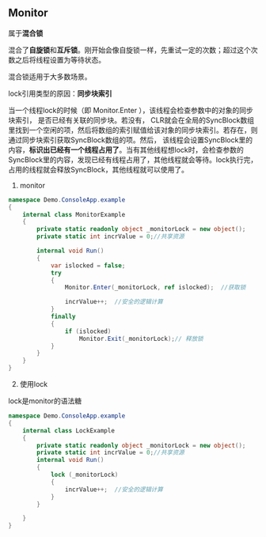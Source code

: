 ## Monitor

属于**混合锁**

混合了**自旋锁**和**互斥锁**。刚开始会像自旋锁一样，先重试一定的次数；超过这个次数之后将线程设置为等待状态。

混合锁适用于大多数场景。

lock引用类型的原因：**同步块索引**


当一个线程lock的时候（即 Monitor.Enter ），该线程会检查参数中的对象的同步块索引， 是否已经有关联的同步块。若没有， CLR就会在全局的SyncBlock数组里找到一个空闲的项，然后将数组的索引赋值给该对象的同步块索引。若存在，则通过同步块索引获取SyncBlock数组的项。然后， 该线程会设置SyncBlock里的内容，**标识出已经有一个线程占用了**。当有其他线程想lock时，会检查参数的SyncBlock里的内容，发现已经有线程占用了，其他线程就会等待。lock执行完，占用的线程就会释放SyncBlock，其他线程就可以使用了。



1. monitor

```c#
namespace Demo.ConsoleApp.example
{
    internal class MonitorExample
    {
        private static readonly object _monitorLock = new object();
        private static int incrValue = 0;//共享资源

        internal void Run()
        {
            var islocked = false;
            try
            {
                Monitor.Enter(_monitorLock, ref islocked);  //获取锁

                incrValue++;  //安全的逻辑计算
            }
            finally
            {
                if (islocked)
                    Monitor.Exit(_monitorLock);// 释放锁
            }
        }
    }
}

```

2. 使用lock

lock是monitor的语法糖

```c#
namespace Demo.ConsoleApp.example
{
    internal class LockExample
    {
        private static readonly object _monitorLock = new object();
        private static int incrValue = 0;//共享资源
        internal void Run()
        {
            lock (_monitorLock)
            {
                incrValue++;  //安全的逻辑计算
            }
        }

    }
}

```

